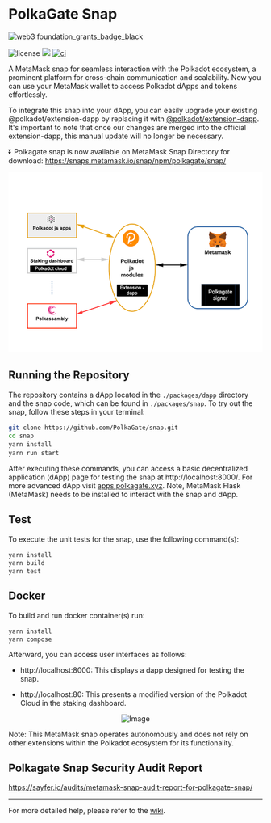 # PolkaGate Snap
![web3 foundation_grants_badge_black](https://github.com/PolkaGate/snap/assets/46442452/f877af2d-7fef-41ce-9ba2-bf59726d3064)

![license](https://img.shields.io/badge/License-Apache%202.0-blue?logo=apache&style=flat-square)
![](https://img.shields.io/github/issues-raw/PolkaGate/snap)
[![ci](https://github.com/PolkaGate/snap/actions/workflows/ci-workflow.yml/badge.svg)](https://github.com/PolkaGate/snap/actions/workflows/ci-workflow.yml)


 A MetaMask snap for seamless interaction with the Polkadot ecosystem, a prominent platform for cross-chain communication and scalability. Now you can use your MetaMask wallet to access Polkadot dApps and tokens effortlessly.

To integrate this snap into your dApp, you can easily upgrade your existing @polkadot/extension-dapp by replacing it with [@polkadot/extension-dapp](https://www.npmjs.com/package/@polkadot/extension-dapp). It's important to note that once our changes are merged into the official extension-dapp, this manual update will no longer be necessary.

⏬ Polkagate snap is now available on MetaMask Snap Directory for download: https://snaps.metamask.io/snap/npm/polkagate/snap/

<p align="center">
  <img src="https://raw.githubusercontent.com/Nick-1979/PolkadotJsPlusPictures/main/polkagate/polkamask%20small.bmp" alt="Image" width="600" />
</p>

## Running the Repository

The repository contains a  dApp located in the `./packages/dapp` directory and the snap code, which can be found in `./packages/snap`. To try out the snap, follow these steps in your terminal:

```bash
git clone https://github.com/PolkaGate/snap.git
cd snap
yarn install
yarn run start
```

After executing these commands, you can access a basic decentralized application (dApp) page for testing the snap at http://localhost:8000/. For more advanced dApp visit [apps.polkagate.xyz](https://apps.polkagate.xyz). Note, MetaMask Flask (MetaMask) needs to be installed to interact with the snap and dApp.

## Test
To execute the unit tests for the snap, use the following command(s):

```
yarn install
yarn build
yarn test
```

## Docker

To build and run docker container(s) run:

```
yarn install
yarn compose
```
Afterward, you can access user interfaces as follows:

- http://localhost:8000: This displays a dapp designed for testing the snap.

- http://localhost:80: This presents a modified version of the Polkadot Cloud in the staking dashboard.



<p align="center">
  <img src="https://raw.githubusercontent.com/PolkaGate/snap/main/docs/images/simpleTransfer.png" alt="Image" width="1000" />
</p>

Note: This MetaMask snap operates autonomously and does not rely on other extensions within the Polkadot ecosystem for its functionality.

## Polkagate Snap Security Audit Report

https://sayfer.io/audits/metamask-snap-audit-report-for-polkagate-snap/

---

For more detailed help, please refer to the [wiki](https://github.com/PolkaGate/snap/wiki).

